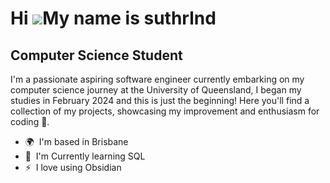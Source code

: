 Hi ![](https://user-images.githubusercontent.com/18350557/176309783-0785949b-9127-417c-8b55-ab5a4333674e.gif)My name is suthrlnd
================================================================================================================================

Computer Science Student
------------------------

I'm a passionate aspiring software engineer currently embarking on my computer science journey at the University of Queensland, I began my studies in February 2024 and this is just the beginning! Here you'll find a collection of my projects, showcasing my improvement and enthusiasm for coding 🚀.

*   🌍  I'm based in Brisbane
*   🧠  I'm Currently learning SQL
*   ⚡  I love using Obsidian
